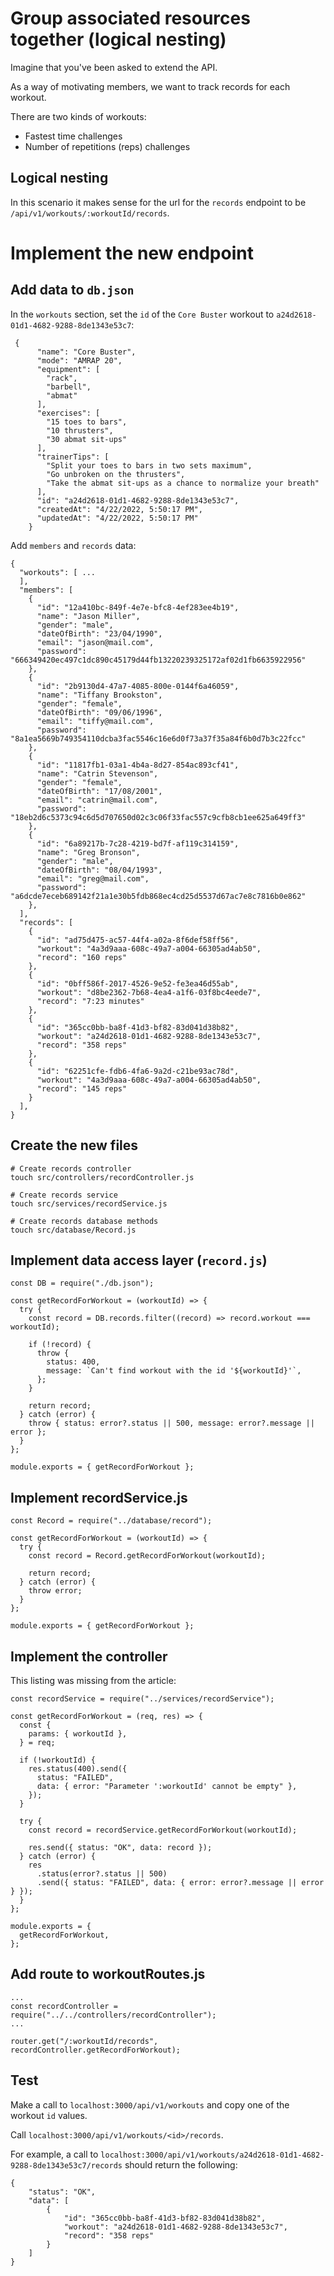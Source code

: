 # Group associated resources together (logical nesting)

Imagine that you've been asked to extend the API.

As a way of motivating members, we want to track records for each workout.

There are two kinds of workouts:

- Fastest time challenges
- Number of repetitions (reps) challenges

## Logical nesting

In this scenario it makes sense for the url for the `records` endpoint to be ` /api/v1/workouts/:workoutId/records`.

# Implement the new endpoint

## Add data to `db.json`

In the `workouts` section, set the `id` of the `Core Buster` workout to `a24d2618-01d1-4682-9288-8de1343e53c7`:

```
 {
      "name": "Core Buster",
      "mode": "AMRAP 20",
      "equipment": [
        "rack",
        "barbell",
        "abmat"
      ],
      "exercises": [
        "15 toes to bars",
        "10 thrusters",
        "30 abmat sit-ups"
      ],
      "trainerTips": [
        "Split your toes to bars in two sets maximum",
        "Go unbroken on the thrusters",
        "Take the abmat sit-ups as a chance to normalize your breath"
      ],
      "id": "a24d2618-01d1-4682-9288-8de1343e53c7",
      "createdAt": "4/22/2022, 5:50:17 PM",
      "updatedAt": "4/22/2022, 5:50:17 PM"
    }
```

Add `members` and `records` data:

```
{
  "workouts": [ ...
  ],
  "members": [
    {
      "id": "12a410bc-849f-4e7e-bfc8-4ef283ee4b19",
      "name": "Jason Miller",
      "gender": "male",
      "dateOfBirth": "23/04/1990",
      "email": "jason@mail.com",
      "password": "666349420ec497c1dc890c45179d44fb13220239325172af02d1fb6635922956"
    },
    {
      "id": "2b9130d4-47a7-4085-800e-0144f6a46059",
      "name": "Tiffany Brookston",
      "gender": "female",
      "dateOfBirth": "09/06/1996",
      "email": "tiffy@mail.com",
      "password": "8a1ea5669b749354110dcba3fac5546c16e6d0f73a37f35a84f6b0d7b3c22fcc"
    },
    {
      "id": "11817fb1-03a1-4b4a-8d27-854ac893cf41",
      "name": "Catrin Stevenson",
      "gender": "female",
      "dateOfBirth": "17/08/2001",
      "email": "catrin@mail.com",
      "password": "18eb2d6c5373c94c6d5d707650d02c3c06f33fac557c9cfb8cb1ee625a649ff3"
    },
    {
      "id": "6a89217b-7c28-4219-bd7f-af119c314159",
      "name": "Greg Bronson",
      "gender": "male",
      "dateOfBirth": "08/04/1993",
      "email": "greg@mail.com",
      "password": "a6dcde7eceb689142f21a1e30b5fdb868ec4cd25d5537d67ac7e8c7816b0e862"
    },
  ],
  "records": [
    {
      "id": "ad75d475-ac57-44f4-a02a-8f6def58ff56",
      "workout": "4a3d9aaa-608c-49a7-a004-66305ad4ab50",
      "record": "160 reps"
    },
    {
      "id": "0bff586f-2017-4526-9e52-fe3ea46d55ab",
      "workout": "d8be2362-7b68-4ea4-a1f6-03f8bc4eede7",
      "record": "7:23 minutes"
    },
    {
      "id": "365cc0bb-ba8f-41d3-bf82-83d041d38b82",
      "workout": "a24d2618-01d1-4682-9288-8de1343e53c7",
      "record": "358 reps"
    },
    {
      "id": "62251cfe-fdb6-4fa6-9a2d-c21be93ac78d",
      "workout": "4a3d9aaa-608c-49a7-a004-66305ad4ab50",
      "record": "145 reps"
    }
  ],
}
```

## Create the new files

```
# Create records controller
touch src/controllers/recordController.js

# Create records service
touch src/services/recordService.js

# Create records database methods
touch src/database/Record.js
```

## Implement data access layer (`record.js`)

```
const DB = require("./db.json");

const getRecordForWorkout = (workoutId) => {
  try {
    const record = DB.records.filter((record) => record.workout === workoutId);

    if (!record) {
      throw {
        status: 400,
        message: `Can't find workout with the id '${workoutId}'`,
      };
    }

    return record;
  } catch (error) {
    throw { status: error?.status || 500, message: error?.message || error };
  }
};

module.exports = { getRecordForWorkout };
```

## Implement recordService.js

```
const Record = require("../database/record");

const getRecordForWorkout = (workoutId) => {
  try {
    const record = Record.getRecordForWorkout(workoutId);

    return record;
  } catch (error) {
    throw error;
  }
};

module.exports = { getRecordForWorkout };
```

## Implement the controller

This listing was missing from the article:

```
const recordService = require("../services/recordService");

const getRecordForWorkout = (req, res) => {
  const {
    params: { workoutId },
  } = req;

  if (!workoutId) {
    res.status(400).send({
      status: "FAILED",
      data: { error: "Parameter ':workoutId' cannot be empty" },
    });
  }

  try {
    const record = recordService.getRecordForWorkout(workoutId);

    res.send({ status: "OK", data: record });
  } catch (error) {
    res
      .status(error?.status || 500)
      .send({ status: "FAILED", data: { error: error?.message || error } });
  }
};

module.exports = {
  getRecordForWorkout,
};
```

## Add route to workoutRoutes.js

```
...
const recordController = require("../../controllers/recordController");
...

router.get("/:workoutId/records", recordController.getRecordForWorkout);

```

## Test

Make a call to `localhost:3000/api/v1/workouts` and copy one of the workout `id` values.

Call `localhost:3000/api/v1/workouts/<id>/records`.

For example, a call to `localhost:3000/api/v1/workouts/a24d2618-01d1-4682-9288-8de1343e53c7/records` should return the following:

```
{
    "status": "OK",
    "data": [
        {
            "id": "365cc0bb-ba8f-41d3-bf82-83d041d38b82",
            "workout": "a24d2618-01d1-4682-9288-8de1343e53c7",
            "record": "358 reps"
        }
    ]
}
```
